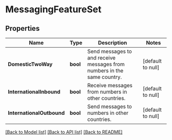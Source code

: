 # MessagingFeatureSet

## Properties
Name | Type | Description | Notes
------------ | ------------- | ------------- | -------------
**DomesticTwoWay** | **bool** | Send messages to and receive messages from numbers in the same country. | [default to null]
**InternationalInbound** | **bool** | Receive messages from numbers in other countries. | [default to null]
**InternationalOutbound** | **bool** | Send messages to numbers in other countries. | [default to null]

[[Back to Model list]](../README.md#documentation-for-models) [[Back to API list]](../README.md#documentation-for-api-endpoints) [[Back to README]](../README.md)

